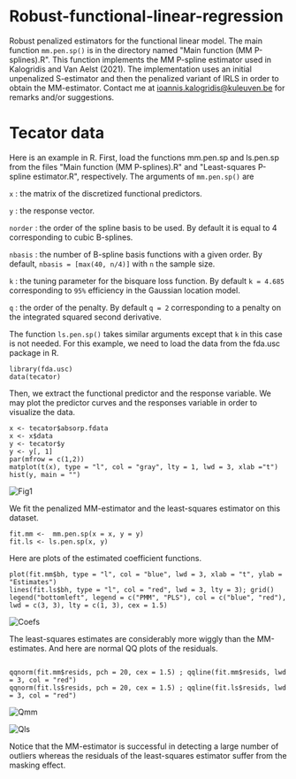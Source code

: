 # Robust-functional-linear-regression
Robust penalized estimators for the functional linear model. 
The main function ```mm.pen.sp()``` is in the directory named "Main function (MM P-splines).R".
This function implements the MM P-spline estimator used in Kalogridis and Van Aelst (2021).
The implementation uses an initial unpenalized S-estimator and then the penalized variant of IRLS in order to obtain the MM-estimator.
Contact me at ioannis.kalogridis@kuleuven.be for remarks and/or suggestions.



# Tecator data

Here is an example in R. First, load the functions mm.pen.sp and ls.pen.sp from the files "Main function (MM P-splines).R" and "Least-squares P-spline estimator.R", respectively. The arguments of ```mm.pen.sp()``` are

``` x ``` : the matrix of the discretized functional predictors.

``` y ``` : the response vector.

``` norder ``` : the order of the spline basis to be used. By default it is equal to 4 corresponding to cubic B-splines.

``` nbasis ``` : the number of B-spline basis functions with a given order. By default, ```nbasis = [max(40, n/4)]``` with ```n``` the sample size.

``` k ``` : the tuning parameter for the bisquare loss function. By default ```k = 4.685``` corresponding to ```95%``` efficiency in the Gaussian location model.

``` q ``` : the order of the penalty. By default ``` q = 2 ``` corresponding to a penalty on the integrated squared second derivative.

The function ```ls.pen.sp()``` takes similar arguments except that ```k``` in this case is not needed. For this example, we need to load the data from the fda.usc package in R.

```
library(fda.usc)
data(tecator)
```

Then, we extract the functional predictor and the response variable. We may plot the predictor curves and the responses variable in order to visualize the data.
```
x <- tecator$absorp.fdata
x <- x$data
y <- tecator$y
y <- y[, 1]
par(mfrow = c(1,2))
matplot(t(x), type = "l", col = "gray", lty = 1, lwd = 3, xlab ="t")
hist(y, main = "")
```
![Fig1](https://user-images.githubusercontent.com/77626768/160242630-9457bb8a-0a4f-48de-8133-22e1bc29875a.png)

We fit the penalized MM-estimator and the least-squares estimator on this dataset.

```
fit.mm <-  mm.pen.sp(x = x, y = y)
fit.ls <- ls.pen.sp(x, y)
```
Here are plots of the estimated coefficient functions.

```
plot(fit.mm$bh, type = "l", col = "blue", lwd = 3, xlab = "t", ylab = "Estimates")
lines(fit.ls$bh, type = "l", col = "red", lwd = 3, lty = 3); grid()
legend("bottomleft", legend = c("PMM", "PLS"), col = c("blue", "red"), lwd = c(3, 3), lty = c(1, 3), cex = 1.5)
```
![Coefs](https://user-images.githubusercontent.com/77626768/160139488-dcf70cd1-a2b0-4998-81c1-3d02f1034045.png)


The least-squares estimates are considerably more wiggly than the MM-estimates. And here are normal QQ plots of the residuals.

```

qqnorm(fit.mm$resids, pch = 20, cex = 1.5) ; qqline(fit.mm$resids, lwd  = 3, col = "red")
qqnorm(fit.ls$resids, pch = 20, cex = 1.5) ; qqline(fit.ls$resids, lwd  = 3, col = "red")
```
![Qmm](https://user-images.githubusercontent.com/77626768/160139893-f84b7603-111a-42aa-b832-4e766d816700.png)

![Qls](https://user-images.githubusercontent.com/77626768/160139987-a149d15b-58a9-43ee-bf7b-76cb8ddd3bd4.png)

Notice that the MM-estimator is successful in detecting a large number of outliers whereas the residuals of the least-squares estimator suffer from the masking effect.
